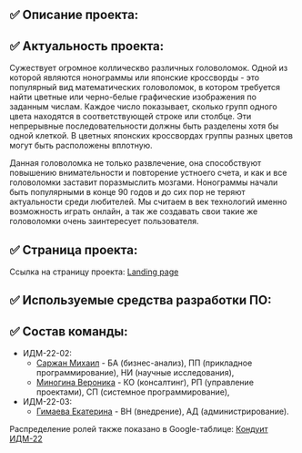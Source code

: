 ## ✅ Описание проекта:

## ✅ Актуальность проекта:
  Сужествует огромное коллическво различных головоломок. Одной из которой являются нонограммы или японские кроссворды - это популярный вид математических головоломок, в котором требуется найти цветные или черно-белые графические изображения по заданным числам. Каждое число показывает, сколько групп одного цвета находятся в соответствующей строке или столбце. Эти непрерывные последовательности должны быть разделены хотя бы одной клеткой. В цветных японских кроссвордах группы разных цветов могут быть расположены вплотную.
  
  Данная головоломка не только развлечение, она способствуют повышению внимательности и повторение устноего счета, и как и все головоломки заставит поразмыслить мозгами. Нонограммы начали быть популярными в конце 90 годов и до сих пор не теряют актуальности среди любителей. Мы считаем в век технологий именно возможность играть онлайн, а так же создавать свои такие же головоломки очень заинтересует пользователя.

## ✅ Страница проекта:
Ссылка на страницу проекта:
[Landing page](https://sarmiansim.github.io/ITLabs/)

## ✅ Используемые средства разработки ПО:

## ✅ Состав команды:

+ ИДМ-22-02:
   * [Саржан Михаил](https://SarmiAnsim.github.io) - БА (бизнес-анализ), ПП (прикладное программирование), НИ (научные исследования),
   * [Миногина Вероника](https://github.com/veronikamin/laboratory_works_IT) - КО (консалтинг), РП (управление проектами), СП (системное программирование),
+ ИДМ-22-03:
   * [Гимаева Екатерина](https://katorinarain.github.io/-Internet-Technologies/) - ВН (внедрение), АД (администрирование).

Распределение ролей также показано в Google-таблице:
[Кондуит ИДМ-22](https://docs.google.com/spreadsheets/d/1ypxgDUpNsaAK5PH90dTfGKdtDnWaeEDWfupEbDokN6A/edit?usp=sharing)
